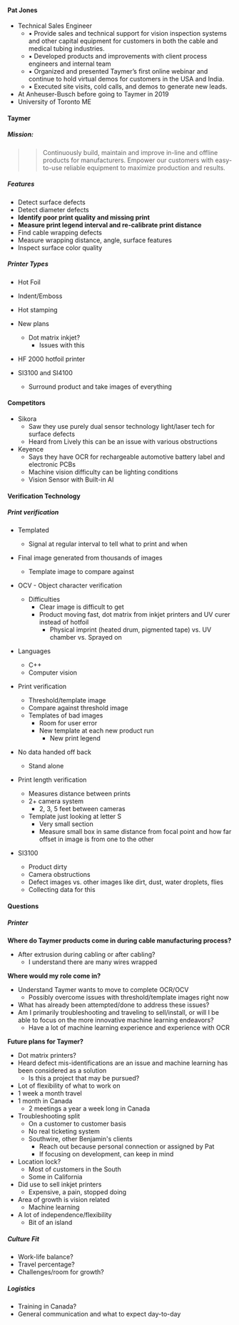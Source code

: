 #### Pat Jones
- Technical Sales Engineer
	- ▪ Provide sales and technical support for vision inspection systems and other capital equipment for customers in both the cable and medical tubing industries.  
	- ▪ Developed products and improvements with client process engineers and internal team  
	- ▪ Organized and presented Taymer’s first online webinar and continue to hold virtual demos for customers in the USA and India.  
	- ▪ Executed site visits, cold calls, and demos to generate new leads.
- At Anheuser-Busch before going to Taymer in 2019
- University of Toronto ME

#### Taymer

##### Mission:
>> Continuously build, maintain and improve in-line and offline products for manufacturers. Empower our customers with easy-to-use reliable equipment to maximize production and results.

##### Features
- Detect surface defects
- Detect diameter defects
- **Identify poor print quality and missing print**
- **Measure print legend interval and re-calibrate print distance**
- Find cable wrapping defects
- Measure wrapping distance, angle, surface features
- Inspect surface color quality

##### Printer Types
- Hot Foil
- Indent/Emboss
- Hot stamping
- New plans
	- Dot matrix inkjet?
		- Issues with this

- HF 2000 hotfoil printer
- SI3100 and SI4100
  - Surround product and take images of everything

#### Competitors
  - Sikora
	  - Saw they use purely dual sensor technology light/laser tech for surface defects
	  - Heard from Lively this can be an issue with various obstructions
  - Keyence 
	  - Says they have OCR for rechargeable automotive battery label and electronic PCBs
	  - Machine vision difficulty can be lighting conditions
	  - Vision Sensor with Built-in AI

#### Verification Technology

##### Print verification
  - Templated
    - Signal at regular interval to tell what to print and when
  - Final image generated from thousands of images
	  - Template image to compare against
  - OCV - Object character verification
    - Difficulties
      - Clear image is difficult to get
      - Product moving fast, dot matrix from inkjet printers and UV curer instead of hotfoil
        - Physical imprint (heated drum, pigmented tape) vs. UV chamber vs. Sprayed on

- Languages
  - C++
  - Computer vision
- Print verification
  - Threshold/template image
  - Compare against threshold image
  - Templates of bad images
    - Room for user error
    - New template at each new product run
      - New print legend
- No data handed off back
  - Stand alone

- Print length verification
  - Measures distance between prints
  - 2+ camera system
    - 2, 3, 5 feet between cameras
  - Template just looking at letter S
    - Very small section
    - Measure small box in same distance from focal point and how far offset in image is from one to the other

- SI3100
  - Product dirty
  - Camera obstructions
  - Defect images vs. other images like dirt, dust, water droplets, flies
  - Collecting data for this

#### Questions

##### Printer

**Where do Taymer products come in during cable manufacturing process?**
- After extrusion during cabling or after cabling?
	- I understand there are many wires wrapped

**Where would my role come in?**
- Understand Taymer wants to move to complete OCR/OCV
	- Possibly overcome issues with threshold/template images right now
- What has already been attempted/done to address these issues?
- Am I primarily troubleshooting and traveling to sell/install, or will I be able to focus on the more innovative machine learning endeavors?
	- Have a lot of machine learning experience and experience with OCR

**Future plans for Taymer?**
- Dot matrix printers?
- Heard defect mis-identifications are an issue and machine learning has been considered as a solution
	- Is this a project that may be pursued?
- Lot of flexibility of what to work on
- 1 week a month travel
- 1 month in Canada
	- 2 meetings a year a week long in Canada
- Troubleshooting split
	- On a customer to customer basis
	- No real ticketing system
	- Southwire, other Benjamin's clients
		- Reach out because personal connection or assigned by Pat
		- If focusing on development, can keep in mind
- Location lock?
	- Most of customers in the South
	- Some in California
- Did use to sell inkjet printers
	- Expensive, a pain, stopped doing
- Area of growth is vision related
	- Machine learning
- A lot of independence/flexibility
	- Bit of an island

##### Culture Fit
- Work-life balance?
- Travel percentage?
- Challenges/room for growth?

##### Logistics
- Training in Canada?
- General communication and what to expect day-to-day